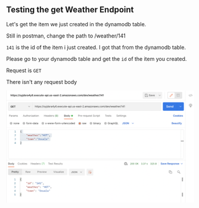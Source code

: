 ## Testing the get Weather Endpoint
Let's get the item we just created in the dynamodb table.

Still in postman, change the path to /weather/141

`141` is the id of the item i just created. I got that from the dynamodb table.

Please go to your dynamodb table and get the `id` of the item you created.

Request is `GET`

There isn't any request body

![alt text](https://raw.githubusercontent.com/EducloudHQ/rest_with_sam_python/master/assets/get_weather_item.png)